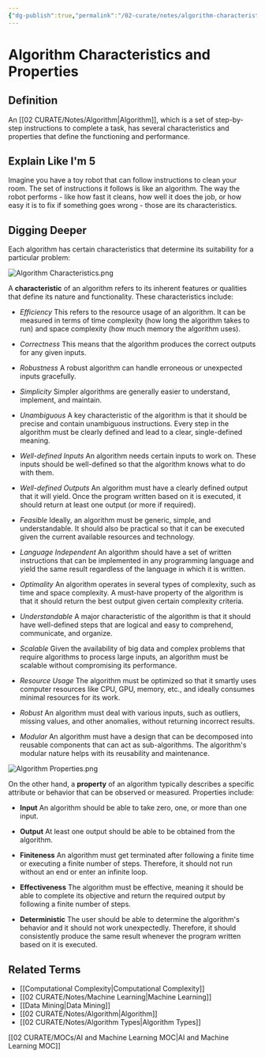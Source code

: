 ```yaml
---
{"dg-publish":true,"permalink":"/02-curate/notes/algorithm-characteristics-and-properties/","title":"Algorithm Characteristics","tags":["ai","algorithms"]}
---
```


# Algorithm Characteristics and Properties

## **Definition**  
An [[02 CURATE/Notes/Algorithm\|Algorithm]], which is a set of step-by-step instructions to complete a task, has several characteristics and properties that define the functioning and performance. 

## **Explain Like I'm 5**  
Imagine you have a toy robot that can follow instructions to clean your room. The set of instructions it follows is like an algorithm. The way the robot performs - like how fast it cleans, how well it does the job, or how easy it is to fix if something goes wrong - those are its characteristics.

## **Digging Deeper**  
Each algorithm has certain characteristics that determine its suitability for a particular problem:

![Algorithm Characteristics.png](/img/user/04%20META/Assets/Algorithm%20Characteristics.png)

A **characteristic** of an algorithm refers to its inherent features or qualities that define its nature and functionality. These characteristics include:

- *Efficiency* This refers to the resource usage of an algorithm. It can be measured in terms of time complexity (how long the algorithm takes to run) and space complexity (how much memory the algorithm uses).

- *Correctness* This means that the algorithm produces the correct outputs for any given inputs.

- *Robustness* A robust algorithm can handle erroneous or unexpected inputs gracefully.

- *Simplicity* Simpler algorithms are generally easier to understand, implement, and maintain.

- *Unambiguous* A key characteristic of the algorithm is that it should be precise and contain unambiguous instructions. Every step in the algorithm must be clearly defined and lead to a clear, single-defined meaning.

- *Well-defined Inputs* An algorithm needs certain inputs to work on. These inputs should be well-defined so that the algorithm knows what to do with them.

- *Well-defined Outputs* An algorithm must have a clearly defined output that it will yield. Once the program written based on it is executed, it should return at least one output (or more if required).

- *Feasible* Ideally, an algorithm must be generic, simple, and understandable. It should also be practical so that it can be executed given the current available resources and technology.

- *Language Independent* An algorithm should have a set of written instructions that can be implemented in any programming language and yield the same result regardless of the language in which it is written. 

- *Optimality* An algorithm operates in several types of complexity, such as time and space complexity. A must-have property of the algorithm is that it should return the best output given certain complexity criteria.

- *Understandable* A major characteristic of the algorithm is that it should have well-defined steps that are logical and easy to comprehend, communicate, and organize.

- *Scalable* Given the availability of big data and complex problems that require algorithms to process large inputs, an algorithm must be scalable without compromising its performance.

- *Resource Usage* The algorithm must be optimized so that it smartly uses computer resources like CPU, GPU, memory, etc., and ideally consumes minimal resources for its work.

- *Robust* An algorithm must deal with various inputs, such as outliers, missing values, and other anomalies, without returning incorrect results.

- *Modular* An algorithm must have a design that can be decomposed into reusable components that can act as sub-algorithms. The algorithm's modular nature helps with its reusability and maintenance. 

![Algorithm Properties.png](/img/user/04%20META/Assets/Algorithm%20Properties.png)

On the other hand, a **property** of an algorithm typically describes a specific attribute or behavior that can be observed or measured. Properties include:

- **Input** An algorithm should be able to take zero, one, or more than one input.

- **Output** At least one output should be able to be obtained from the algorithm.

- **Finiteness** An algorithm must get terminated after following a finite time or executing a finite number of steps. Therefore, it should not run without an end or enter an infinite loop.

- **Effectiveness** The algorithm must be effective, meaning it should be able to complete its objective and return the required output by following a finite number of steps.

- **Deterministic** The user should be able to determine the algorithm's behavior and it should not work unexpectedly. Therefore, it should consistently produce the same result whenever the program written based on it is executed.

## **Related Terms**  
- [[Computational Complexity\|Computational Complexity]]
- [[02 CURATE/Notes/Machine Learning\|Machine Learning]]
- [[Data Mining\|Data Mining]]
- [[02 CURATE/Notes/Algorithm\|Algorithm]]
- [[02 CURATE/Notes/Algorithm Types\|Algorithm Types]]

[[02 CURATE/MOCs/AI and Machine Learning MOC\|AI and Machine Learning MOC]]